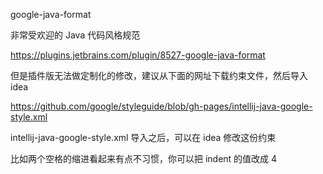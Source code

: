 google-java-format

非常受欢迎的 Java 代码风格规范

https://plugins.jetbrains.com/plugin/8527-google-java-format


但是插件版无法做定制化的修改，建议从下面的网址下载约束文件，然后导入 idea

https://github.com/google/styleguide/blob/gh-pages/intellij-java-google-style.xml

intellij-java-google-style.xml 导入之后，可以在 idea 修改这份约束

比如两个空格的缩进看起来有点不习惯，你可以把 indent 的值改成 4































































